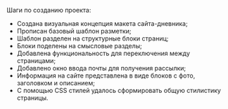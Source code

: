Шаги по созданию проекта:
- Создана визуальная концепция макета сайта-дневника;
- Прописан базовый шаблон разметки;
- Шаблон разделен на структурные блоки страниц;
- Блоки поделены на смысловые разделы;
- Добавлена функциональность для переключения между страницами;
- Добавлено окно ввода почты для получения рассылки;
- Информация на сайте представлена в виде блоков с фото, заголовком и описанием;
- С помощью CSS стилей удалось сформировать общую стилистику страницы.
  
